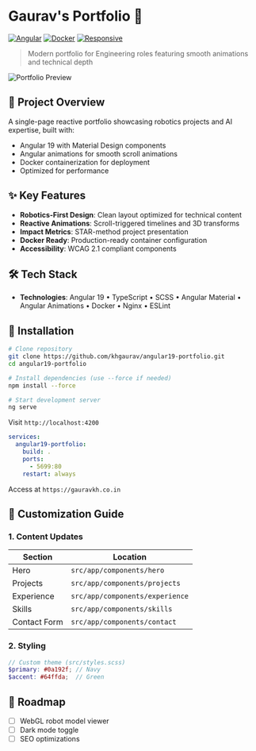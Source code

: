 # Gaurav's Portfolio 🚀

[![Angular](https://img.shields.io/badge/Angular-19.1.4-DD0031?logo=angular)](https://angular.io/)
[![Docker](https://img.shields.io/badge/Docker-✓-2496ED?logo=docker)](https://www.docker.com/)
[![Responsive](https://img.shields.io/badge/Responsive-✓-44CC11)](https://developer.mozilla.org/en-US/docs/Learn/CSS/CSS_layout/Responsive_Design)

> Modern portfolio for Engineering roles featuring smooth animations and technical depth

![Portfolio Preview](docs/preview.gif)

## 🦾 Project Overview
A single-page reactive portfolio showcasing robotics projects and AI expertise, built with:
- Angular 19 with Material Design components
- Angular animations for smooth scroll animations
- Docker containerization for deployment
- Optimized for performance

## ✨ Key Features
- **Robotics-First Design**: Clean layout optimized for technical content
- **Reactive Animations**: Scroll-triggered timelines and 3D transforms
- **Impact Metrics**: STAR-method project presentation
- **Docker Ready**: Production-ready container configuration
- **Accessibility**: WCAG 2.1 compliant components

## 🛠 Tech Stack
- **Technologies**: Angular 19 • TypeScript • SCSS • Angular Material • Angular Animations • Docker • Nginx • ESLint

## 🚀 Installation
```bash
# Clone repository
git clone https://github.com/khgaurav/angular19-portfolio.git
cd angular19-portfolio

# Install dependencies (use --force if needed)
npm install --force

# Start development server
ng serve
```
Visit `http://localhost:4200`
```yaml
services:
  angular19-portfolio:
    build: .
    ports:
      - 5699:80
    restart: always
```
Access at `https://gauravkh.co.in`

## 🔧 Customization Guide
### 1. Content Updates
| Section       | Location                          |
|---------------|-----------------------------------|
| Hero          | `src/app/components/hero`         |
| Projects      | `src/app/components/projects`     |
| Experience    | `src/app/components/experience`   |
| Skills        | `src/app/components/skills`       |
| Contact Form  | `src/app/components/contact`      |

### 2. Styling
```scss
// Custom theme (src/styles.scss)
$primary: #0a192f; // Navy
$accent: #64ffda;  // Green
```

## 🤖 Roadmap
- [ ] WebGL robot model viewer
- [ ] Dark mode toggle
- [ ] SEO optimizations
